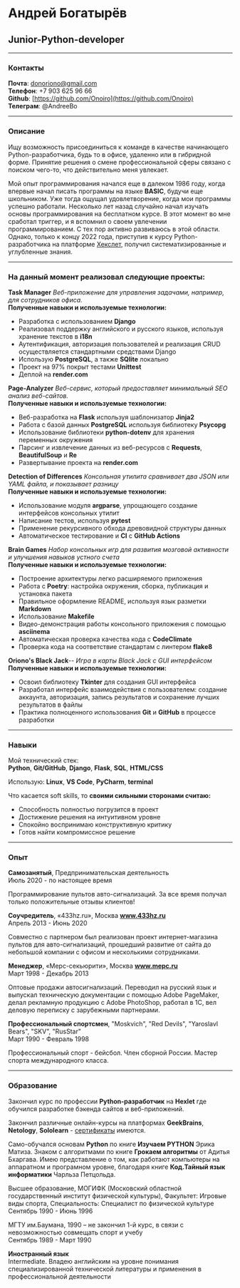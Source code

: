 # **Андрей Богатырёв**

## **Junior-Python-developer**  
---
### **Контакты**

**Почта**: donoriono@gmail.com  
**Телефон**: +7 903 625 96 66  
**Github**: [https://github.com/Onoiro](https://github.com/Onoiro)  
**Телеграм**: @AndreeBo    

---
### **Описание**    

Ищу возможность присоединиться к команде в качестве начинающего Python-разработчика, будь то в офисе, удаленно или в гибридной форме. Принятие решения о смене профессиональной сферы связано с поиском чего-то, что действительно меня увлекает.  

Мой опыт программирования начался еще в далеком 1986 году, когда впервые начал писать программы на языке **BASIC**, будучи еще школьником. Уже тогда ощущал удовлетворение, когда мои программы успешно работали. Несколько лет назад случайно начал изучать основы программирования на бесплатном курсе. В этот момент во мне сработал триггер, и я вспомнил о своем увлечении программированием. С тех пор активно развиваюсь в этой области. Однако, только к концу 2022 года, приступив к курсу Python-разработчика на платформе [Хекслет](https://ru.hexlet.io/), получил систематизированные и углубленные знания.

---
### **На данный момент реализовал следующие проекты**:

**Task Manager**
*Веб-приложение для управления задачами, например, для сотрудников офиса.*  
**Полученные навыки и используемые технологии:**
- Разработка с использованием **Django**
- Реализовал поддержку английского и русского языков, используя хранение текстов в **i18n**
- Аутентификация, авторизация пользователей и реализация CRUD осуществляется стандартными средствами Django
- Использую **PostgreSQL**, а также **SQlite** локально
- Проект на 97% покрыт тестами **Unittest**
- Деплой на **render.com**

**Page-Analyzer** 
*Веб-сервис, который предоставляет минимальный SEO анализ веб-сайтов.*  
**Полученные навыки и используемые технологии:**
- Веб-разработка на **Flask** используя шаблонизатор **Jinja2**
- Работа с базой данных **PostgreSQL** используя библиотеку **Psycopg**
- Использование библиотеки **python-dotenv** для хранения переменных окружения
- Парсинг и извлечение данных из веб-ресурсов с **Requests**, **BeautifulSoup** и **Re**
- Развертывание проекта на **render.com**

**Detection of Differences**
*Консольная утилита сравнивает два JSON или YAML файла, и показывает разницу*  
**Полученные навыки и используемые технологии:**
- Использование модуля **argparse**, упрощающего создание интерфейсов консольных утилит
- Написание тестов, используя **pytest**
- Применение рекурсивного обхода древовидной структуры данных
- Автоматическое тестирование и **CI** с **GitHub Actions**

**Brain Games**
*Набор консольных игр для развития мозговой активности и улучшения навыков устного счета*  
**Полученные навыки и используемые технологии:**
- Построение архитектуры легко расширяемого приложения
- Работа с **Poetry**: настройка окружения, сборка, публикация и установка пакета
- Правильное оформление README, используя язык разметки **Markdown**
- Использование **Makefile** 
- Видео-демонстрация работы консольного приложения с помощью **asciinema**
- Автоматическая проверка качества кода с **CodeClimate**
- Проверка кода на соответствие стандартам с линтером **flake8**

**Oriono's Black Jack**--
*Игра в карты Black Jack с GUI интерфейсом*  
**Полученные навыки и используемые технологии:**
- Освоил библиотеку **Tkinter** для создания GUI интерфейса
- Разработал интерфейс взаимодействия с пользователем: создание аккаунта, авторизация, запись результатов и сохранение лучших результатов в файлы
- Практика полноценного использования **Git** и **GitHub** в процессе разработки
---

### **Навыки**

Мой технический стек:  
**Python**, **Git/GitHub**,  **Django**, **Flask**, **SQL**, **HTML/CSS**

Использую: **Linux**, **VS Code**, **PyCharm**, **terminal**

Что касается soft skills, то **своими сильными сторонами считаю:**

- Способность полностью погрузится в проект
- Достижение решения на интуитивном уровне
- Спокойно воспринимаю конструктивную критику
- Готов найти компромиссное решение
---

### **Опыт**  

**Самозанятый**, Предпринимательская деятельность  
Июль 2020 - по настоящее время

Программирование пультов авто-сигнализаций. За все время получал только положительные отзывы клиентов!

**Соучредитель**, «433hz.ru», Москва **www.433hz.ru**    
Апрель 2013 - Июнь 2020

Совместно с партнером был реализован проект интернет-магазина пультов для авто-сигнализаций, прошедший развитие от сайта до небольшой компании с офисом и несколькими сотрудниками.

**Менеджер**, «Мерс-секьюрити», Москва **www.mepc.ru**    
Март 1998 - Декабрь 2013

Оптовые продажи автосигнализаций.
Переводил на русский язык и выпускал техническую документации с помощью Adobe PageMaker, делал рекламную продукцию с Adobe PhotoShop, работал в 1С, вел деловую переписку с зарубежными партнерами.

**Профессиональный спортсмен**, "Moskvich", "Red Devils", "Yaroslavl Bears", "SKV", "RusStar"  
Март 1990 - Февраль 1998

Профессиональный спорт - бейсбол. Член сборной России. Мастер спорта международного класса.  

---
### **Образование**

Закончил курс по профессии **Python-разработчик** на **Hexlet** где обучился разработке бэкенда сайтов и веб-приложений.

Закончил различные онлайн-курсы на платформах **GeekBrains**, **Netology**, **Sololearn** - [сертификаты](https://github.com/Onoiro/Certificates) имеются.

Само-обучался основам **Python** по книге **Изучаем PYTHON** Эрика Матиза. Знаком с алгоритмами по книге **Грокаем алгоритмы** от Адитья Бхаргава. Имею представление о том, как работают компьютеры на аппаратном и програмном уровне, благодаря книге **Код.Тайный язык информатики** Чарльза Петцольда.

Высшее образование, МОГИФК (Московский областной государственный институт физической культуры), Факультет: Игровые виды спорта, Специальность: Специалист по физической культуре  
Сентябрь 1990 - Июнь 1996

МГТУ им.Баумана, 1990 – не закончил 1-й курс, в связи с невозможностью совмещать спорт и учебу  
Сентябрь 1989 - Март 1990

**Иностранный язык**  
Intermediate. Владею английским на уровне понимания специализированной технической литературы и применения в профессиональной деятельности